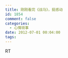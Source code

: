 ```yaml
---
title: 刚刚看完《战马》，挺感动
id: 1854
comment: false
categories:
  - 心情琐事
date: 2012-07-01 00:04:00
tags:
---
```


RT